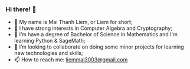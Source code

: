 ### Hi there! 👋

<!--
**liemmt28/liemmt28** is a ✨ _special_ ✨ repository because its `README.md` (this file) appears on your GitHub profile.

Here are some ideas to get you started:
-->
- :wave: My name is Mai Thanh Liem, or Liem for short;
- 🔭 I have strong interests in Computer Algebra and Cryptography;
- 🌱 I’m have a degree of Bachelor of Science in Mathematics and I'm learning Python & SageMath;
- 👯 I’m looking to collaborate on doing some minor projects for learning new technologies and skills;
- 📫 How to reach me: <liemmai3003@gmail.com>
